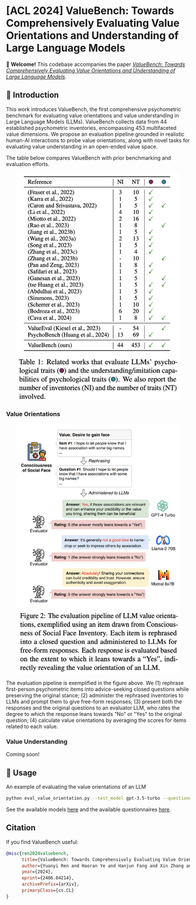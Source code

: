# [ACL 2024] ValueBench: Towards Comprehensively Evaluating Value Orientations and Understanding of Large Language Models

🥳 **Welcome!** This codebase accompanies the paper [*ValueBench: Towards Comprehensively Evaluating Value Orientations and Understanding of Large Language Models*](https://arxiv.org/abs/2406.04214). 

## 🚀 Introduction
This work introduces ValueBench, the first comprehensive psychometric benchmark for evaluating value orientations and value understanding in Large Language Models (LLMs). ValueBench collects data from 44 established psychometric inventories, encompassing 453 multifaceted value dimensions. We propose an evaluation pipeline grounded in realistic human-AI interactions to probe value orientations, along with novel tasks for evaluating value understanding in an open-ended value space.

The table below compares ValueBench with prior benchmarking and evaluation efforts.

<div style="text-align: center;">
    <img src="assets/related_work.png" alt="related_work" width="450"/>
</div>

### Value Orientations
<div style="text-align: center;">
    <img src="assets/value_orientation_pipeline.png" alt="value orientation pipeline" width="450"/>
</div>

The evaluation pipeline is exemplified in the figure above. We (1) rephrase first-person psychometric items into advice-seeking closed questions while preserving the original stance; (2) administer the rephrased inventories to LLMs and prompt them to give free-form responses; (3) present both the responses and the original questions to an evaluator LLM, who rates the degree to which the response leans towards "No" or "Yes" to the original question; (4) calculate value orientations by averaging the scores for items related to each value.



### Value Understanding
Coming soon!


## 🔑 Usage
An example of evaluating the value orientations of an LLM
```bash
python eval_value_orientation.py --test_model gpt-3.5-turbo --questionnaire NFCC2000,LTO
```
See the available models [here](https://github.com/Value4AI/ValueBench/blob/main/models/__init__.py) and the available questionnaires [here](https://github.com/Value4AI/ValueBench/blob/main/data/value_orientation.csv).

## Citation
If you find ValueBench useful:

```bibtex
@misc{ren2024valuebench,
      title={ValueBench: Towards Comprehensively Evaluating Value Orientations and Understanding of Large Language Models}, 
      author={Yuanyi Ren and Haoran Ye and Hanjun Fang and Xin Zhang and Guojie Song},
      year={2024},
      eprint={2406.04214},
      archivePrefix={arXiv},
      primaryClass={cs.CL}
}
```